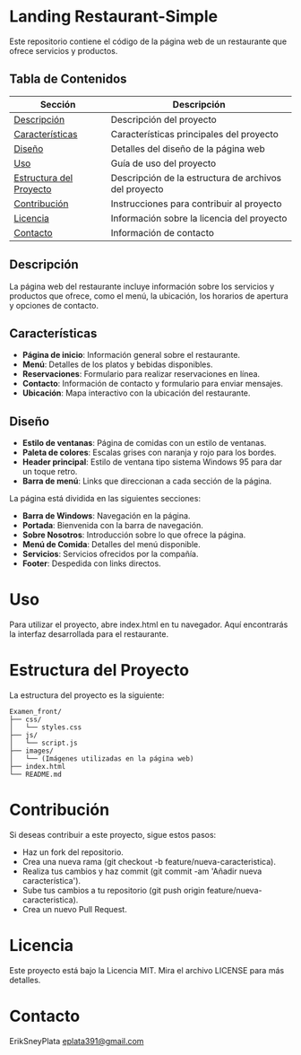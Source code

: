 # Landing Restaurant-Simple

Este repositorio contiene el código de la página web de un restaurante que ofrece servicios y productos.

## Tabla de Contenidos
| Sección                    | Descripción                                        |
|----------------------------|----------------------------------------------------|
| [Descripción](#descripción)    | Descripción del proyecto                             |
| [Características](#características) | Características principales del proyecto              |
| [Diseño](#diseño)              | Detalles del diseño de la página web                    |
| [Uso](#uso)                  | Guía de uso del proyecto                                 |
| [Estructura del Proyecto](#estructura-del-proyecto) | Descripción de la estructura de archivos del proyecto   |
| [Contribución](#contribución)      | Instrucciones para contribuir al proyecto               |
| [Licencia](#licencia)          | Información sobre la licencia del proyecto              |
| [Contacto](#contacto)          | Información de contacto    

## Descripción

La página web del restaurante incluye información sobre los servicios y productos que ofrece, como el menú, la ubicación, los horarios de apertura y opciones de contacto.

## Características

- **Página de inicio**: Información general sobre el restaurante.
- **Menú**: Detalles de los platos y bebidas disponibles.
- **Reservaciones**: Formulario para realizar reservaciones en línea.
- **Contacto**: Información de contacto y formulario para enviar mensajes.
- **Ubicación**: Mapa interactivo con la ubicación del restaurante.

## Diseño

- **Estilo de ventanas**: Página de comidas con un estilo de ventanas.
- **Paleta de colores**: Escalas grises con naranja y rojo para los bordes.
- **Header principal**: Estilo de ventana tipo sistema Windows 95 para dar un toque retro.
- **Barra de menú**: Links que direccionan a cada sección de la página.

La página está dividida en las siguientes secciones:

- **Barra de Windows**: Navegación en la página.
- **Portada**: Bienvenida con la barra de navegación.
- **Sobre Nosotros**: Introducción sobre lo que ofrece la página.
- **Menú de Comida**: Detalles del menú disponible.
- **Servicios**: Servicios ofrecidos por la compañía.
- **Footer**: Despedida con links directos.

# Uso
Para utilizar el proyecto, abre index.html en tu navegador. Aquí encontrarás la interfaz desarrollada para el restaurante.

# Estructura del Proyecto
La estructura del proyecto es la siguiente:
```
Examen_front/
├── css/
│   └── styles.css
├── js/
│   └── script.js
├── images/
│   └── (Imágenes utilizadas en la página web)
├── index.html
└── README.md
```
# Contribución
Si deseas contribuir a este proyecto, sigue estos pasos:

- Haz un fork del repositorio.
- Crea una nueva rama (git checkout -b feature/nueva-caracteristica).
- Realiza tus cambios y haz commit (git commit -am 'Añadir nueva característica').
- Sube tus cambios a tu repositorio (git push origin feature/nueva-caracteristica).
- Crea un nuevo Pull Request.
# Licencia
Este proyecto está bajo la Licencia MIT. Mira el archivo LICENSE para más detalles.

# Contacto
ErikSneyPlata
eplata391@gmail.com

          

